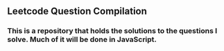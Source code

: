 ## Leetcode Question Compilation
### This is a repository that holds the solutions to the questions I solve. Much of it will be done in JavaScript.